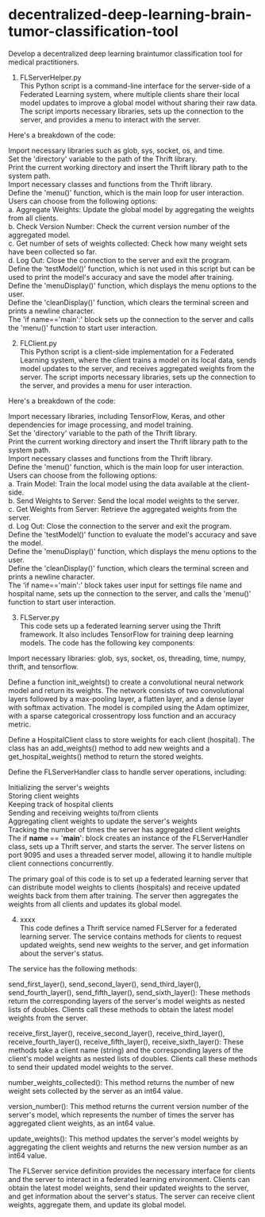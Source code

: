 # decentralized-deep-learning-brain-tumor-classification-tool
Develop a decentralized deep learning braintumor classification tool for medical practitioners.

1. FLServerHelper.py <br>
This Python script is a command-line interface for the server-side of a Federated Learning system, where multiple clients share their local model updates to improve a global model without sharing their raw data. The script imports necessary libraries, sets up the connection to the server, and provides a menu to interact with the server.<br>

Here's a breakdown of the code:<br>

Import necessary libraries such as glob, sys, socket, os, and time.<br>
Set the 'directory' variable to the path of the Thrift library.<br>
Print the current working directory and insert the Thrift library path to the system path.<br>
Import necessary classes and functions from the Thrift library.<br>
Define the 'menu()' function, which is the main loop for user interaction. Users can choose from the following options:<br>
a. Aggregate Weights: Update the global model by aggregating the weights from all clients.<br>
b. Check Version Number: Check the current version number of the aggregated model.<br>
c. Get number of sets of weights collected: Check how many weight sets have been collected so far.<br>
d. Log Out: Close the connection to the server and exit the program.<br>
Define the 'testModel()' function, which is not used in this script but can be used to print the model's accuracy and save the model after training.<br>
Define the 'menuDisplay()' function, which displays the menu options to the user.<br>
Define the 'cleanDisplay()' function, which clears the terminal screen and prints a newline character.<br>
The 'if name=='main':' block sets up the connection to the server and calls the 'menu()' function to start user interaction.<br>

2. FLClient.py <br> 
This Python script is a client-side implementation for a Federated Learning system, where the client trains a model on its local data, sends model updates to the server, and receives aggregated weights from the server. The script imports necessary libraries, sets up the connection to the server, and provides a menu for user interaction. <br>

Here's a breakdown of the code:<br>

Import necessary libraries, including TensorFlow, Keras, and other dependencies for image processing, and model training.<br>
Set the 'directory' variable to the path of the Thrift library.<br>
Print the current working directory and insert the Thrift library path to the system path.<br>
Import necessary classes and functions from the Thrift library.<br>
Define the 'menu()' function, which is the main loop for user interaction. Users can choose from the following options:<br>
a. Train Model: Train the local model using the data available at the client-side.<br>
b. Send Weights to Server: Send the local model weights to the server.<br>
c. Get Weights from Server: Retrieve the aggregated weights from the server.<br>
d. Log Out: Close the connection to the server and exit the program.<br>
Define the 'testModel()' function to evaluate the model's accuracy and save the model.<br>
Define the 'menuDisplay()' function, which displays the menu options to the user.<br>
Define the 'cleanDisplay()' function, which clears the terminal screen and prints a newline character.<br>
The 'if name=='main':' block takes user input for settings file name and hospital name, sets up the connection to the server, and calls the 'menu()' function to start user interaction.<br> 

3. FLServer.py<br>
This code sets up a federated learning server using the Thrift framework. It also includes TensorFlow for training deep learning models. The code has the following key components:<br>

Import necessary libraries: glob, sys, socket, os, threading, time, numpy, thrift, and tensorflow.<br>

Define a function init_weights() to create a convolutional neural network model and return its weights. The network consists of two convolutional layers followed by a max-pooling layer, a flatten layer, and a dense layer with softmax activation. The model is compiled using the Adam optimizer, with a sparse categorical crossentropy loss function and an accuracy metric.<br>

Define a HospitalClient class to store weights for each client (hospital). The class has an add_weights() method to add new weights and a get_hospital_weights() method to return the stored weights.<br>

Define the FLServerHandler class to handle server operations, including:<br>

Initializing the server's weights<br>
Storing client weights<br>
Keeping track of hospital clients<br>
Sending and receiving weights to/from clients<br>
Aggregating client weights to update the server's weights<br>
Tracking the number of times the server has aggregated client weights<br>
The if __name__ == '__main__': block creates an instance of the FLServerHandler class, sets up a Thrift server, and starts the server. The server listens on port 9095 and uses a threaded server model, allowing it to handle multiple client connections concurrently.<br>

The primary goal of this code is to set up a federated learning server that can distribute model weights to clients (hospitals) and receive updated weights back from them after training. The server then aggregates the weights from all clients and updates its global model.<br>

4. xxxx<br>
This code defines a Thrift service named FLServer for a federated learning server. The service contains methods for clients to request updated weights, send new weights to the server, and get information about the server's status.<br>

The service has the following methods:<br>

send_first_layer(), send_second_layer(), send_third_layer(), send_fourth_layer(), send_fifth_layer(), send_sixth_layer(): These methods return the corresponding layers of the server's model weights as nested lists of doubles. Clients call these methods to obtain the latest model weights from the server.<br>

receive_first_layer(), receive_second_layer(), receive_third_layer(), receive_fourth_layer(), receive_fifth_layer(), receive_sixth_layer(): These methods take a client name (string) and the corresponding layers of the client's model weights as nested lists of doubles. Clients call these methods to send their updated model weights to the server.<br>

number_weights_collected(): This method returns the number of new weight sets collected by the server as an int64 value.<br>

version_number(): This method returns the current version number of the server's model, which represents the number of times the server has aggregated client weights, as an int64 value.<br>

update_weights(): This method updates the server's model weights by aggregating the client weights and returns the new version number as an int64 value.<br>

The FLServer service definition provides the necessary interface for clients and the server to interact in a federated learning environment. Clients can obtain the latest model weights, send their updated weights to the server, and get information about the server's status. The server can receive client weights, aggregate them, and update its global model.<br>
